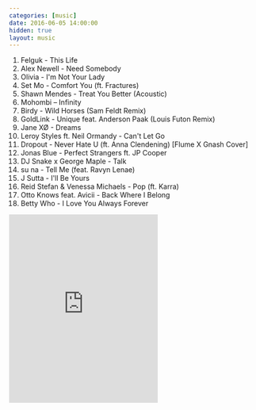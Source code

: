 ```yaml
---
categories: [music]
date: 2016-06-05 14:00:00
hidden: true
layout: music
---
```


1. Felguk - This Life
2. Alex Newell - Need Somebody
3. Olivia - I'm Not Your Lady
4. Set Mo - Comfort You (ft. Fractures)
5. Shawn Mendes - Treat You Better (Acoustic)
6. Mohombi – Infinity
7. Birdy - Wild Horses (Sam Feldt Remix)
8. GoldLink - Unique feat. Anderson Paak (Louis Futon Remix)
9. Jane XØ - Dreams
10. Leroy Styles ft. Neil Ormandy - Can't Let Go
11. Dropout - Never Hate U (ft. Anna Clendening) [Flume X Gnash Cover]
12. Jonas Blue - Perfect Strangers ft. JP Cooper
13. DJ Snake x George Maple - Talk
14. su na - Tell Me (feat. Ravyn Lenae)
15. J Sutta - I'll Be Yours
16. Reid Stefan & Venessa Michaels - Pop (ft. Karra)
17. Otto Knows feat. Avicii - Back Where I Belong
18. Betty Who - I Love You Always Forever

<div class="center">
  <iframe src="https://embed.spotify.com/?uri=spotify%3Aalbum%3A1cAUTH46IrJSTrdu0s7fI8&theme=white" width="300" height="380" frameborder="0" allowtransparency="true"></iframe>
</div>